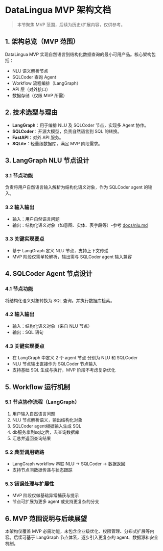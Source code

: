 # DataLingua MVP 架构文档

> 本节聚焦 MVP 范围，后续为历史/扩展内容，仅供参考。

## 1. 架构总览（MVP 范围）

DataLingua MVP 实现自然语言到结构化数据查询的最小可用产品。核心架构包括：

- NLU 语义解析节点
- SQLCoder 查询 Agent
- Workflow 流程编排（LangGraph）
- API 层（对外接口）
- 数据存储（仅限 MVP 所需）

## 2. 技术选型与理由

- **LangGraph**：用于编排 NLU 及 SQLCoder 节点，实现多 Agent 协作。
- **SQLCoder**：开源大模型，负责自然语言到 SQL 的转换。
- **FastAPI**：对外 API 服务。
- **SQLite**：轻量级数据库，满足 MVP 阶段需求。

## 3. LangGraph NLU 节点设计

### 3.1 节点功能
负责将用户自然语言输入解析为结构化语义对象，作为 SQLCoder agent 的输入。

### 3.2 输入输出
- 输入：用户自然语言问题
- 输出：结构化语义对象（如意图、实体、表字段等）-参考 [docs/nlu.md](docs/nlu.md)

### 3.3 关键实现要点
- 基于 LangGraph 定义 NLU 节点，支持上下文传递
- MVP 阶段仅需单轮解析，输出需与 SQLCoder agent 输入兼容

## 4. SQLCoder Agent 节点设计

### 4.1 节点功能
将结构化语义对象转换为 SQL 查询，并执行数据库检索。

### 4.2 输入输出
- 输入：结构化语义对象（来自 NLU 节点）
- 输出：SQL 语句

### 4.3 关键实现要点
- 在 LangGraph 中定义 2 个 agent 节点 分别为 NLU 和 SQLCoder
- NLU 节点输出直接作为 SQLCoder 节点输入
- 支持基础 SQL 生成与执行，MVP 阶段不考虑复杂优化

## 5. Workflow 运行机制

### 5.1 节点协作流程（LangGraph）
1. 用户输入自然语言问题
2. NLU 节点解析语义，输出结构化对象
3. SQLCoder agent根据输入生成 SQL
4. db服务拿到sql之后，去查询数据库
5. 汇总并返回查询结果

### 5.2 典型调用链路
- LangGraph workflow 串联 NLU → SQLCoder → 数据返回
- 支持节点间数据传递与状态跟踪

### 5.3 错误处理与扩展性
- MVP 阶段仅做基础异常捕获与提示
- 节点可扩展为更多 agent 或支持更复杂的分支

## 6. MVP 范围说明与后续展望

本架构仅覆盖 MVP 必需功能，未包含企业级优化、权限管理、分布式扩展等内容。后续可基于 LangGraph 节点体系，逐步引入更复杂的 agent、数据源和安全机制。
